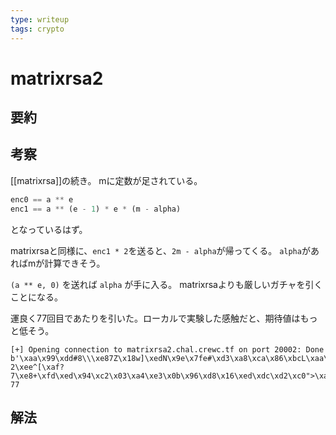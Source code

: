 ```yaml
---
type: writeup
tags: crypto
---
```


# matrixrsa2

## 要約

## 考察

[[matrixrsa]]の続き。
mに定数が足されている。

```python
enc0 == a ** e
enc1 == a ** (e - 1) * e * (m - alpha)
```

となっているはず。

matrixrsaと同様に、`enc1 * 2`を送ると、`2m - alpha`が帰ってくる。
`alpha`があればmが計算できそう。

`(a ** e, 0)` を送れば `alpha` が手に入る。
matrixrsaよりも厳しいガチャを引くことになる。

運良く77回目であたりを引いた。ローカルで実験した感触だと、期待値はもっと低そう。

```text
[+] Opening connection to matrixrsa2.chal.crewc.tf on port 20002: Done
b'\xaa\x99\xdd#8\\\xe87Z\x18w]\xedN\x9e\x7fe#\xd3\xa8\xca\x86\xbcL\xaa\\Z\xc9F\x99\x91\x85\xa6\x87\xda\'\xddG"\x16\x04\xb0?"J\xdb\xa5H\x13\x05)\xde\x08j\xe5\x87\xd5\x92\x83u\x1d\x85f\x93\xc6\x96\x1fx\x81\xcbf\xc0[SuPC\x9d\x92;X\xe67Y\xb8(\xdc\x05\xb8\xb7i\xcdy<\xe8wY\xe0\x8b0\x81\x8f\xc5\xfcA\xdf\xda\x9ai\xd2J\t\xc7\xed\x98\x90e\x8b\x88\xb1oc\x0c\xb6\x93\xdd\xd6ti\xe0\xe8)N\xca\x92\xe5\xd8`E\xa6W\xaf\xf7\xfa\xd1\x1d\xd3\xe3\x87G\xf8R-2\xee^[\xaf?7\xe8+\xfd\xed\x94\xc2\x03\xa4\xe3\x0b\x96\xd8\x16\xed\xdc\xd2\xc0">\xa1\xbc\xdc\xaej\xa0\xd1\t\x8e8E\xdb\t\xdd\xb9.J\x9e\xe7[A\x9f\x19\xef\x99\xbf\\P%\xbb\x81\xd8G\xd2\x01\xfe#\xe6+\xa1Y\xed\x00crew{4ff1n3_7w34k_15_n07_50_w1ld}'
77
```

## 解法

